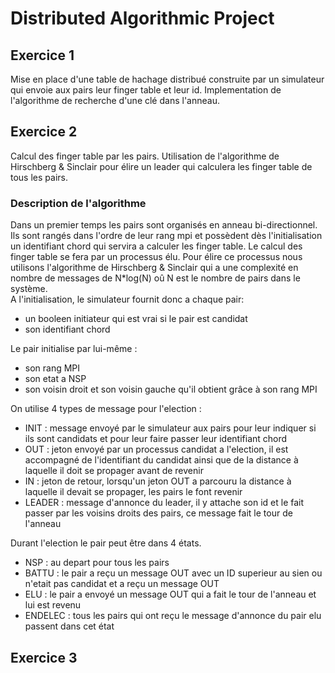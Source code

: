 # Distributed Algorithmic Project

## Exercice 1 

Mise en place d'une table de hachage distribué construite par un simulateur qui envoie aux pairs leur finger table et leur id.
Implementation de l'algorithme de recherche d'une clé dans l'anneau.

## Exercice 2

Calcul des finger table par les pairs.
Utilisation de l'algorithme de Hirschberg & Sinclair pour élire un leader qui calculera les finger table de tous les pairs.

### Description de l'algorithme

Dans un premier temps les pairs sont organisés en anneau bi-directionnel. Ils sont rangés dans l'ordre de leur rang mpi et possèdent dès l'initialisation un identifiant chord qui servira a calculer les finger table. Le calcul des finger table se fera par un processus élu. Pour élire ce processus nous utilisons l'algorithme de Hirschberg & Sinclair qui a une complexité en nombre de messages de N*log(N) oû N est le nombre de pairs dans le système.  
A l'initialisation, le simulateur fournit donc a chaque pair:
- un booleen initiateur qui est vrai si le pair est candidat
- son identifiant chord

Le pair initialise par lui-même :
- son rang MPI
- son etat a NSP
- son voisin droit et son voisin gauche qu'il obtient grâce à son rang MPI

On utilise 4 types de message pour l'election : 
- INIT : message envoyé par le simulateur aux pairs pour leur indiquer si ils sont candidats et pour leur faire passer leur identifiant chord
- OUT : jeton envoyé par un processus candidat a l'election, il est accompagné de l'identifiant du candidat ainsi que de la distance à laquelle il doit se propager avant de revenir
- IN : jeton de retour, lorsqu'un jeton OUT a parcouru la distance à laquelle il devait se propager, les pairs le font revenir
- LEADER : message d'annonce du leader, il y attache son id et le fait passer par les voisins droits des pairs, ce message fait le tour de l'anneau 

Durant l'election le pair peut être dans 4 états.
- NSP : au depart pour tous les pairs
- BATTU : le pair a reçu un message OUT avec un ID superieur au sien ou n'etait pas candidat et a reçu un message OUT
- ELU : le pair a envoyé un message OUT qui a fait le tour de l'anneau et lui est revenu
- ENDELEC : tous les pairs qui ont reçu le message d'annonce du pair elu passent dans cet état


## Exercice 3

